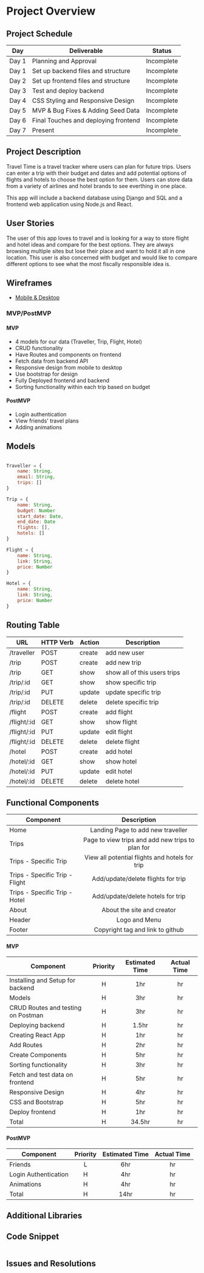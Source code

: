# Project Overview

## Project Schedule

| Day   | Deliverable                          | Status     |
| ----- | ------------------------------------ | ---------- |
| Day 1 | Planning and Approval                | Incomplete |
| Day 1 | Set up backend files and structure   | Incomplete |
| Day 2 | Set up frontend files and structure  | Incomplete |
| Day 3 | Test and deploy backend              | Incomplete |
| Day 4 | CSS Styling and Responsive Design    | Incomplete |
| Day 5 | MVP & Bug Fixes & Adding Seed Data   | Incomplete |
| Day 6 | Final Touches and deploying frontend | Incomplete |
| Day 7 | Present                              | Incomplete |

## Project Description

Travel Time is a travel tracker where users can plan for future trips. Users can enter a trip with their budget and dates and add potential options of flights and hotels to choose the best option for them. Users can store data from a variety of airlines and hotel brands to see everthing in one place.

This app will include a backend database using Django and SQL and a frontend web application using Node.js and React.

## User Stories

The user of this app loves to travel and is looking for a way to store flight and hotel ideas and compare for the best options. They are always browsing multiple sites but lose their place and want to hold it all in one location. This user is also concerned with budget and would like to compare different options to see what the most fiscally responsible idea is.

## Wireframes

- [Mobile & Desktop](https://s3.amazonaws.com/assets.mockflow.com/app/wireframepro/company/C9c1df959635a4aee914f74a5cf3d9a7b/projects/M40WmDPcunb/pages/0aea6d2b5be04142ac95939134f00557/image/0aea6d2b5be04142ac95939134f00557.png?1648237490386)

### MVP/PostMVP

#### MVP

- 4 models for our data (Traveller, Trip, Flight, Hotel)
- CRUD functionality
- Have Routes and components on frontend
- Fetch data from backend API
- Responsive design from mobile to desktop
- Use bootstrap for design
- Fully Deployed frontend and backend
- Sorting functionality within each trip based on budget

#### PostMVP

- Login authentication
- View friends' travel plans
- Adding animations

## Models

```js

Traveller = {
    name: String,
    email: String,
    trips: []
}

Trip = {
    name: String,
    budget: Number
    start_date: Date,
    end_date: Date
    flights: [],
    hotels: []
}

Flight = {
    name: String,
    link: String,
    price: Number
}

Hotel = {
    name: String,
    link: String,
    price: Number
}

```

## Routing Table

| **URL**     | **HTTP Verb** | **Action** | **Description**              |
| ----------- | ------------- | ---------- | ---------------------------- |
| /traveller  | POST          | create     | add new user                 |
| /trip       | POST          | create     | add new trip                 |
| /trip       | GET           | show       | show all of this users trips |
| /trip/:id   | GET           | show       | show specific trip           |
| /trip/:id   | PUT           | update     | update specific trip         |
| /trip/:id   | DELETE        | delete     | delete specific trip         |
| /flight     | POST          | create     | add flight                   |
| /flight/:id | GET           | show       | show flight                  |
| /flight/:id | PUT           | update     | edit flight                  |
| /flight/:id | DELETE        | delete     | delete flight                |
| /hotel      | POST          | create     | add hotel                    |
| /hotel/:id  | GET           | show       | show hotel                   |
| /hotel/:id  | PUT           | update     | edit hotel                   |
| /hotel/:id  | DELETE        | delete     | delete hotel                 |

## Functional Components

| Component                      |                   Description                    |
| ------------------------------ | :----------------------------------------------: |
| Home                           |        Landing Page to add new traveller         |
| Trips                          | Page to view trips and add new trips to plan for |
| Trips - Specific Trip          |  View all potential flights and hotels for trip  |
| Trips - Specific Trip - Flight |        Add/update/delete flights for trip        |
| Trips - Specific Trip - Hotel  |        Add/update/delete hotels for trip         |
| About                          |            About the site and creator            |
| Header                         |                  Logo and Menu                   |
| Footer                         |         Copyright tag and link to github         |

#### MVP

| Component                          | Priority | Estimated Time | Actual Time |
| ---------------------------------- | :------: | :------------: | :---------: |
| Installing and Setup for backend   |    H     |      1hr       |     hr      |
| Models                             |    H     |      3hr       |     hr      |
| CRUD Routes and testing on Postman |    H     |      3hr       |     hr      |
| Deploying backend                  |    H     |     1.5hr      |     hr      |
| Creating React App                 |    H     |      1hr       |     hr      |
| Add Routes                         |    H     |      2hr       |     hr      |
| Create Components                  |    H     |      5hr       |     hr      |
| Sorting functionality              |    H     |      3hr       |     hr      |
| Fetch and test data on frontend    |    H     |      5hr       |     hr      |
| Responsive Design                  |    H     |      4hr       |     hr      |
| CSS and Bootstrap                  |    H     |      5hr       |     hr      |
| Deploy frontend                    |    H     |      1hr       |     hr      |
| Total                              |    H     |     34.5hr     |     hr      |

#### PostMVP

| Component            | Priority | Estimated Time | Actual Time |
| -------------------- | :------: | :------------: | :---------: |
| Friends              |    L     |      6hr       |     hr      |
| Login Authentication |    H     |      4hr       |     hr      |
| Animations           |    H     |      4hr       |     hr      |
| Total                |    H     |      14hr      |     hr      |

## Additional Libraries

## Code Snippet

```

```

## Issues and Resolutions

